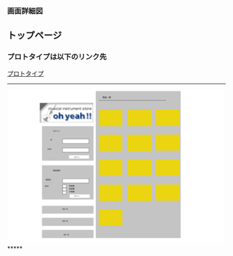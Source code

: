 ### 画面詳細図
## トップページ
### プロトタイプは以下のリンク先
[プロトタイプ](https://www.figma.com/file/0iiJP7KwRtu2cOvpAPoogL/Untitled?node-id=1%3A2)
*****
<img src="../img/toppage.png" width="500">
*****
